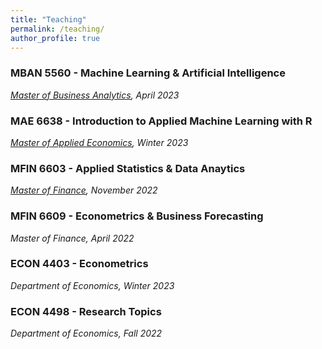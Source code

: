 ```yaml
---
title: "Teaching"
permalink: /teaching/
author_profile: true
---
```


### MBAN 5560 - Machine Learning & Artificial Intelligence 
*[Master of Business Analytics](https://www.smu.ca/mban/index.html), April 2023*
  
### MAE 6638 - Introduction to Applied Machine Learning with R
*[Master of Applied Economics](https://www.smu.ca/academics/sobey/masters-in-applied-economics.html), Winter 2023*

### MFIN 6603 - Applied Statistics & Data Anaytics
*[Master of Finance](https://www.smu.ca/academics/sobey/master-of-finance.html), November 2022*

### MFIN 6609 - Econometrics & Business Forecasting
*Master of Finance, April 2022*

### ECON 4403 - Econometrics
*Department of Economics, Winter 2023*

### ECON 4498 - Research Topics
*Department of Economics, Fall 2022*
